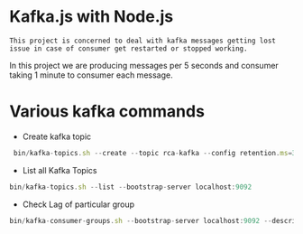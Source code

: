 # Kafka.js with Node.js

`This project is concerned to deal with kafka messages getting lost issue in case of consumer get restarted or stopped working.`

In this project we are producing messages per 5 seconds and consumer taking 1 minute to consumer each message.

# Various kafka commands

- Create kafka topic

```js
 bin/kafka-topics.sh --create --topic rca-kafka --config retention.ms=300000 --bootstrap-server localhost:9092
```

- List all Kafka Topics

```js
bin/kafka-topics.sh --list --bootstrap-server localhost:9092
```

- Check Lag of particular group

```js
bin/kafka-consumer-groups.sh --bootstrap-server localhost:9092 --describe --group kafka
```
